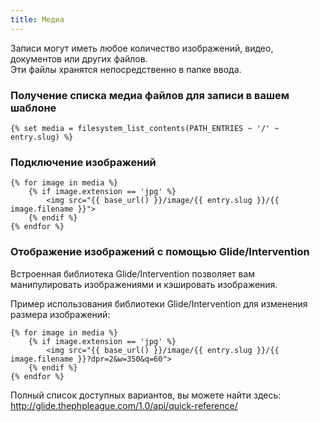 ```yaml
---
title: Медиа
---
```


Записи могут иметь любое количество изображений, видео, документов или других файлов.  
Эти файлы хранятся непосредственно в папке ввода.

### Получение списка медиа файлов для записи в вашем шаблоне

```twig
{% set media = filesystem_list_contents(PATH_ENTRIES ~ '/' ~ entry.slug) %}
```

### Подключение изображений

```twig
{% for image in media %}
    {% if image.extension == 'jpg' %}
        <img src="{{ base_url() }}/image/{{ entry.slug }}/{{ image.filename }}">
    {% endif %}
{% endfor %}
```

### Отображение изображений с помощью Glide/Intervention

Встроенная библиотека Glide/Intervention позволяет вам манипулировать изображениями и кэшировать изображения.

Пример использования библиотеки Glide/Intervention для изменения размера изображений:

```twig
{% for image in media %}
    {% if image.extension == 'jpg' %}
        <img src="{{ base_url() }}/image/{{ entry.slug }}/{{ image.filename }}?dpr=2&w=350&q=60">
    {% endif %}
{% endfor %}
```

Полный список доступных вариантов, вы можете найти здесь: <http://glide.thephpleague.com/1.0/api/quick-reference/>